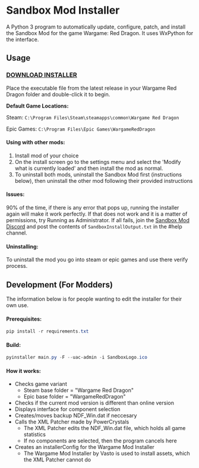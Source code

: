 # Sandbox Mod Installer

A Python 3 program to automatically update, configure, patch, and install the Sandbox Mod for the game Wargame: Red Dragon. It uses WxPython for the interface.

## Usage
### **[DOWNLOAD INSTALLER](https://github.com/Noob-Development/Sandbox-Mod-Installer/releases/latest/download/SandboxModInstall.exe "DOWNLOAD INSTALLER")**

Place the executable file from the latest release in your Wargame Red Dragon folder and double-click it to begin.  

**Default Game Locations:**

Steam: `C:\Program Files\Steam\steamapps\common\Wargame Red Dragon`

Epic Games: `C:\Program Files\Epic Games\WargameRedDragon`

#### Using with other mods:
1. Install mod of your choice
2. On the install screen go to the settings menu and select the 'Modify what is currently loaded' and then install the mod as normal.
3. To uninstall both mods, uninstall the Sandbox Mod first (instructions below), then uninstall the other mod following their provided instructions

#### Issues:
90% of the time, if there is any error that pops up, running the installer again will make it work perfectly. If that does not work and it is a matter of permissions, try Running as Administrator. If all fails, join the [Sandbox Mod Discord](https://discord.gg/kqvneca5Dr "Sandbox Mod Discord") and post the contents of `SandboxInstallOutput.txt` in the #help channel.

#### Uninstalling:
To uninstall the mod you go into steam or epic games and use there verify process.

## Development (For Modders)
The information below is for people wanting to edit the installer for their own use.

#### Prerequisites:
```powershell
pip install -r requirements.txt
```

#### Build:
```powershell
pyinstaller main.py -F --uac-admin -i SandboxLogo.ico
```

#### How it works:
+ Checks game variant
    + Steam base folder = "Wargame Red Dragon"
    + Epic base folder = "WargameRedDragon"
+ Checks if the current mod version is different than online version
+ Displays interface for component selection
+ Creates/moves backup NDF_Win.dat if neccesary 
+ Calls the XML Patcher made by PowerCrystals
    + The XML Patcher edits the NDF_Win.dat file, which holds all game statistics
    + If no components are selected, then the program cancels here
+ Creates an installerConfig for the Wargame Mod Installer
    + The Wargame Mod Installer by Vasto is used to install assets, which the XML Patcher cannot do
